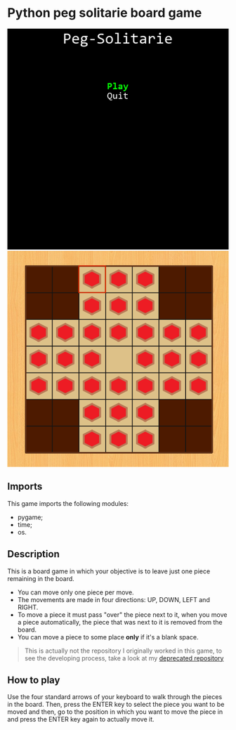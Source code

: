# Python peg solitarie board game

![Start Screen](read_me_imgs/start_screen.PNG)
![The game](read_me_imgs/the_game.PNG)

## Imports

This game imports the following modules:

* pygame;
* time;
* os.

## Description

This is a board game in which your objective is to leave just one piece remaining in the board.

* You can move only one piece per move. 
* The movements are made in four directions: UP, DOWN, LEFT and RIGHT. 
* To move a piece it must pass "over" the piece next to it, when you move a piece automatically, the piece that was next to it is removed from the board. 
* You can move a piece to some place __only__ if it's a blank space.

> This is actually not the repository I originally worked in this game, to see the developing process, take a look at my [deprecated repository](https://github.com/GabrielEspanholSantos/hunter-sDungeon)

## How to play 

Use the four standard arrows of your keyboard to walk through the pieces in the board. Then, press the ENTER key to select the piece you want to be moved and then, go to the position in which you want to move the piece in and press the ENTER key again to actually move it.
